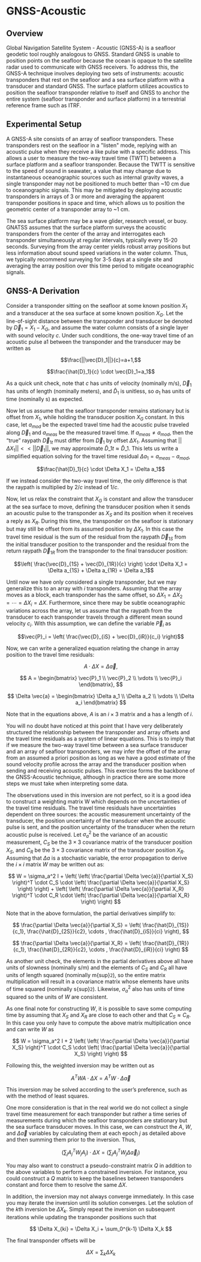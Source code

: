 # GNSS-Acoustic

## Overview
Global Navigation Satellite System - Acoustic (GNSS-A) is a seafloor geodetic tool roughly analogous to GNSS. Standard GNSS is unable to position points on the seafloor because the ocean is opaque to the satellite radar used to communicate with GNSS receivers. To address this, the GNSS-A technique involves deploying two sets of instruments: acoustic transponders that rest on the seafloor and a sea surface platform with a transducer and standard GNSS. The surface platform utilizes acoustics to position the seafloor transponder relative to itself and GNSS to anchor the entire system (seafloor transponder and surface platform) in a terrestrial reference frame such as ITRF.

## Experimental Setup
A GNSS-A site consists of an array of seafloor transponders. These transponders rest on the seafloor in a "listen" mode, replying with an acoustic pulse when they receive a like pulse with a specific address. This allows a user to measure the two-way travel time (TWTT) between a surface platform and a seafloor transponder. Because the TWTT is sensitive to the speed of sound in seawater, a value that may change due to instantaneous oceanographic sources such as internal gravity waves, a single transponder may not be positioned to much better than ~10 cm due to oceanographic signals. This may be mitigated by deploying acoustic transponders in arrays of 3 or more and averaging the apparent transponder positions in space and time, which allows us to position the geometric center of a transponder array to ~1 cm.

The sea surface platform may be a wave glider, research vessel, or buoy. GNATSS assumes that the surface platform surveys the acoustic transponders from the center of the array and interrogates each transponder simultaneously at regular intervals, typically every 15-20 seconds. Surveying from the array center yields robust array positions but less information about sound speed variations in the water column. Thus, we typically recommend surveying for 3-5 days at a single site and averaging the array position over this time period to mitigate oceanographic signals.

## GNSS-A Derivation
Consider a transponder sitting on the seafloor at some known position $X_1$ and a transducer at the sea surface at some known position $X_G$. Let the line-of-sight distance between the transponder and transducer be denoted by $\vec{D}_1=X_1-X_G$, and assume the water column consists of a single layer with sound velocity $c$. Under such conditions, the one-way travel time of an acoustic pulse a1 between the transponder and the transducer may be written as

$$\frac{||\vec{D}_1||}{c}=a+1,$$

$$\frac{\hat{D}_1}{c} \cdot \vec{D}_1=a_1$$

As a quick unit check, note that $c$ has units of velocity (nominally m/s), $\vec{D}_1$ has units of length (nominally meters), and $\hat{D}_1$ is unitless, so $a_1$ has units of time (nominally s) as expected.

Now let us assume that the seafloor transponder remains stationary but is offset from $X_1$, while holding the transducer position $X_G$ constant. In this case, let $a_{mod}$ be the expected travel time had the acoustic pulse traveled along $\vec{D}_1$ and $a_{meas}$ be the measured travel time. If $a_{meas} \neq a_{mod}$, then the “true” raypath $\vec{D}_{1t}$ must differ from $\vec{D}_1$ by offset $\Delta X_1$. Assuming that $||\Delta X_1|| << ||\vec{D}_1||,$ we may approximate $\hat{D}\_{1t} \approx \hat{D}\_1$. This lets us write a simplified equation solving for the travel time residual $\Delta a_1 = a_{meas}-a_{mod}$,

$$\frac{\hat{D}_1}{c} \cdot \Delta X_1 = \Delta a_1$$

If we instead consider the two-way travel time, the only difference is that the raypath is multiplied by $2/c$ instead of $1/c$.

Now, let us relax the constraint that $X_G$ is constant and allow the transducer at the sea surface to move, defining the transducer position when it sends an acoustic pulse to the transponder as $X_S$ and its position when it receives a reply as $X_R$. During this time, the transponder on the seafloor is stationary but may still be offset from its assumed position by $\Delta X_1$. In this case the travel time residual is the sum of the residual from the raypath $\vec{D}_{1S}$ from the initial transducer position to the transponder and the residual from the return raypath $\vec{D}_{1R}$ from the transponder to the final transducer position:

$$\left( \frac{\vec{D}_{1S} + \vec{D}_{1R}}{c} \right) \cdot \Delta X_1 = \Delta a_{1S} + \Delta a_{1R} = \Delta a_1$$

Until now we have only considered a single transponder, but we may generalize this to an array with $i$ transponders. Assuming that the array moves as a block, each transponder has the same offset, so $\Delta X_1 = \Delta X_2 = \cdots = \Delta X_i = \Delta X$. Furthermore, since there may be subtle oceanographic variations across the array, let us assume that the raypath from the transducer to each transponder travels through a different mean sound velocity $c_i$. With this assumption, we can define the variable $\vec{P}_i$ as

$$\vec{P}_i = \left( \frac{\vec{D}_{iS} + \vec{D}_{iR}}{c_i} \right)$$

Now, we can write a generalized equation relating the change in array position to the travel time residuals:

$$
A \cdot \Delta X = \Delta \vec{a},
$$

$$
A =
\begin{bmatrix}
\vec{P}_1 \\
\vec{P}_2 \\
\vdots \\
\vec{P}_i
\end{bmatrix},
$$

$$
\Delta \vec{a} =
\begin{bmatrix}
\Delta a_1 \\
\Delta a_2 \\
\vdots \\
\Delta a_i
\end{bmatrix}
$$

Note that in the equations above, $A$ is an $i \times 3$ matrix and a has a length of $i$.

You will no doubt have noticed at this point that I have very deliberately structured the relationship between the transponder and array offsets and the travel time residuals as a system of linear equations. This is to imply that if we measure the two-way travel time between a sea surface transducer and an array of seafloor transponders, we may infer the offset of the array from an assumed a priori position as long as we have a good estimate of the sound velocity profile across the array and the transducer position when sending and receiving acoustic pulses. This exercise forms the backbone of the GNSS-Acoustic technique, although in practice there are some more steps we must take when interpreting some data.

The observations used in this inversion are not perfect, so it is a good idea to construct a weighting matrix W which depends on the uncertainties of the travel time residuals. The travel time residuals have uncertainties dependent on three sources: the acoustic measurement uncertainty of the transducer, the position uncertainty of the transducer when the acoustic pulse is sent, and the position uncertainty of the transducer when the return acoustic pulse is received. Let $\sigma_a^2$ be the variance of an acoustic measurement, $C_S$ be the $3 \times 3$ covariance matrix of the transducer position $X_S$, and $C_R$ be the $3 \times 3$ covariance matrix of the transducer position $X_R$. Assuming that $\Delta a$ is a stochastic variable, the error propagation to derive the $i \times i$ matrix $W$ may be written out as:

$$
W = \sigma_a^2 I + \left( \left( \frac{\partial \Delta \vec{a}}{\partial X_S} \right)^T \cdot C_S \cdot \left( \frac{\partial \Delta \vec{a}}{\partial X_S} \right) \right) + \left( \left( \frac{\partial \Delta \vec{a}}{\partial X_R} \right)^T \cdot C_R \cdot \left( \frac{\partial \Delta \vec{a}}{\partial X_R} \right) \right)
$$

Note that in the above formulation, the partial derivatives simplify to:

$$
\frac{\partial \Delta \vec{a}}{\partial X_S} = \left( \frac{\hat{D}_{1S}}{c_1}, \frac{\hat{D}_{2S}}{c2}, \cdots , \frac{\hat{D}_{iS}}{ci} \right),
$$

$$
\frac{\partial \Delta \vec{a}}{\partial X_R} = \left( \frac{\hat{D}_{1R}}{c_1}, \frac{\hat{D}_{2R}}{c2}, \cdots , \frac{\hat{D}_{iR}}{ci} \right)
$$

As another unit check, the elements in the partial derivatives above all have units of slowness (nominally s/m) and the elements of $C_S$ and $C_R$ all have units of length squared (nominally m{sup}`2`), so the entire matrix multiplication will result in a covariance matrix whose elements have units of time squared (nominally s{sup}`2`). Likewise, $\sigma_a^2$ also has units of time squared so the units of $W$ are consistent.

As one final note for constructing $W$, it is possible to save some computing time by assuming that $X_S$ and $X_R$ are close to each other and that $C_S \approx C_R$. In this case you only have to compute the above matrix multiplication once and can write $W$ as

$$
W = \sigma_a^2 I + 2 \left( \left( \frac{\partial \Delta \vec{a}}{\partial X_S} \right)^T \cdot C_S \cdot \left( \frac{\partial \Delta \vec{a}}{\partial X_S} \right) \right)
$$

Following this, the weighted inversion may be written out as

$$
A^T W A \cdot \Delta X = A^T W \cdot \Delta \vec{a}
$$

This inversion may be solved according to the user’s preference, such as with the method of least squares.

One more consideration is that in the real world we do not collect a single travel time measurement for each transponder but rather a time series of measurements during which the seafloor transponders are stationary but the sea surface transducer moves. In this case, we can construct the $A$, $W$, and $\Delta \vec{a}$ variables by calculating them at each epoch $j$ as detailed above and then summing them prior to the inversion. Thus,

$$
\left( \sum_j A_j^T W_j A_j \right) \cdot \Delta X = \left( \sum_j A_j^T W_j \Delta \vec{a}_j \right)
$$

You may also want to construct a pseudo-constraint matrix $Q$ in addition to the above variables to perform a constrained inversion. For instance, you could construct a $Q$ matrix to keep the baselines between transponders constant and force them to resolve the same $\Delta X$.

In addition, the inversion may not always converge immediately. In this case you may iterate the inversion until its solution converges. Let the solution of the $k$th inversion be $\Delta X_k$. Simply repeat the inversion on subsequent iterations while updating the transponder positions such that

$$
\Delta X_{ki} = \Delta X_i + \sum_0^{k-1} \Delta X_k
$$

The final transponder offsets will be

$$
\Delta X = \sum_k \Delta X_k
$$
